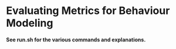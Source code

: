# Evaluating Metrics for Behaviour Modeling

#### See run.sh for the various commands and explanations.
